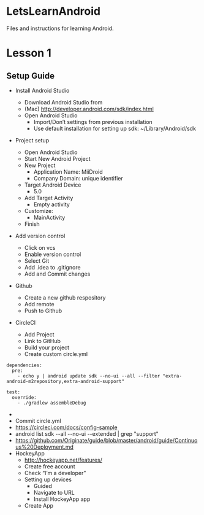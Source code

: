 # LetsLearnAndroid
Files and instructions for learning Android.

# Lesson 1
## Setup Guide

- Install Android Studio
  - Download Android Studio from 
  - (Mac) http://developer.android.com/sdk/index.html
  - Open Android Studio
       - Import/Don’t settings from previous installation 
       - Use default installation for setting up sdk: ~/Library/Android/sdk

- Project setup
  - Open Android Studio
  - Start New Android Project
  - New Project
    - Application Name: MiiDroid
    - Company Domain: unique identifier
  - Target Android Device
    - 5.0
  - Add Target Activity
    - Empty activity
  - Customize:
    - MainActivity
  - Finish

- Add version control
    - Click on vcs
    - Enable version control
    - Select Git
    - Add .idea to .gitignore
    - Add and Commit changes
- Github
    - Create a new github respository
    - Add remote 
    - Push to Github
- CircleCI
  - Add Project
  - Link to GitHub
  - Build your project
  - Create custom circle.yml
```
dependencies:
  pre:
    - echo y | android update sdk --no-ui --all --filter "extra-android-m2repository,extra-android-support"

test:
  override:
    - ./gradlew assembleDebug
```
  - 
  - Commit circle.yml
  - https://circleci.com/docs/config-sample
  - android list sdk --all --no-ui --extended | grep "support"
  - https://github.com/Originate/guide/blob/master/android/guide/Continuous%20Deployment.md
- HockeyApp
  - http://hockeyapp.net/features/
  - Create free account
  - Check “I’m a developer”
  - Setting up devices
    - Guided
    - Navigate to URL
    - Install HockeyApp app
  - Create App
